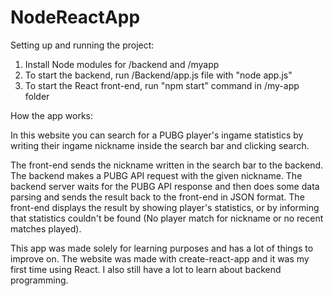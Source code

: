 # NodeReactApp


Setting up and running the project:

1. Install Node modules for /backend and /myapp
2. To start the backend, run /Backend/app.js file with "node app.js"
3. To start the React front-end, run "npm start" command in /my-app folder

How the app works:

In this website you can search for a PUBG player's ingame statistics by 
writing their ingame nickname inside the search bar and clicking search. 

The front-end sends the nickname written in the search bar to the backend. The backend
makes a PUBG API request with the given nickname. The backend server waits for the PUBG API response and then
does some data parsing and sends the result back to the front-end in JSON format. The front-end displays
the result by showing player's statistics, or by informing that statistics couldn't be found (No player match for nickname or
no recent matches played).

This app was made solely for learning purposes and has a lot of things to improve on. The website was made with
create-react-app and it was my first time using React. I also still have a lot to learn about backend programming.



